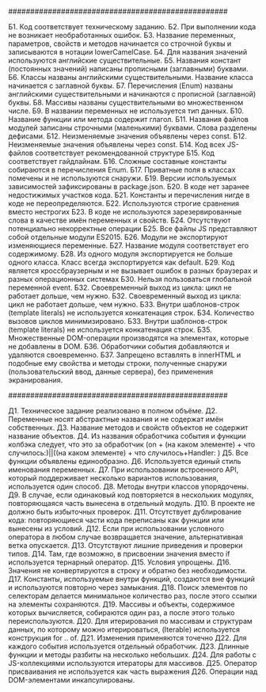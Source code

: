##################################################

Б1. Код соответствует техническому заданию.
Б2. При выполнении кода не возникает
необработанных ошибок.
Б3. Название переменных, параметров, свойств и
методов начинается со строчной буквы и
записываются в нотации lowerCamelCase.
Б4. Для названия значений используются
английские существительные.
Б5. Названия констант (постоянных значений) 
написаны прописными (заглавными) буквами.
Б6. Классы названы английскими
существительными. Название класса начинается с
заглавной буквы.
Б7. Перечисления (Enum) названы английскими
существительными и начинаются с прописной
(заглавной) буквы.
Б8. Массивы названы существительными во
множественном числе.
Б9. В названии переменных не используется тип
данных.
Б10. Название функции или метода содержит
глагол.
Б11. Названия файлов модулей записаны
строчными (маленькими) буквами. Слова разделены
дефисами.
Б12. Неизменяемые значения объявлены
через const.
Б12. Неизменяемые значения объявлены
через const.
Б14. Код всех JS-файлов соответствует
рекомендованной структуре
Б15. Код соответствует гайдлайнам. 
Б16. Сложные составные константы собираются в
перечисления Enum.
Б17. Приватные поля в классах помечены и не
используются снаружи.
Б19. Версии используемых зависимостей
зафиксированы в package.json.
Б20. В коде нет заранее недостижимых участков
кода.
Б21. Константы и перечисления нигде в коде не
переопределяются.
Б22. Используются строгие сравнения вместо
нестрогих
Б23. В коде не используются зарезервированные
слова в качестве имён переменных и свойств.
Б24. Отсутствуют потенциально некорректные
операции
Б25. Все файлы JS представляют собой отдельные
модули ES2015.
Б26. Модули не экспортируют изменяющиеся
переменные.
Б27. Название модуля соответствует его
содержимому.
Б28. Из одного модуля экспортируется не
больше одного класса. Класс всегда экспортируется
как default.
Б29. Код является кроссбраузерным и не вызывает
ошибок в разных браузерах и разных операционных
системах
Б30. Нельзя пользоваться глобальной
переменной event.
Б32. Своевременный выход из цикла: цикл не
работает дольше, чем нужно.
Б32. Своевременный выход из цикла: цикл не
работает дольше, чем нужно.
Б33. Внутри шаблонов-строк (template literals) не
используется конкатенация строк.
Б34. Количество вызовов циклов минимизировано.
Б33. Внутри шаблонов-строк (template literals) не
используется конкатенация строк.
Б35. Множественные DOM-операции производятся
на элементах, которые не добавлены в DOM.
Б36. Обработчики события добавляются и
удаляются своевременно.
Б37. Запрещено вставлять в innerHTML и подобные
ему свойства и методы строки, полученные снаружи
(пользовательский ввод, данные сервера), без
применения экранирования.

##################################################

Д1. Техническое задание реализовано в полном
объёме.
Д2. Переменные носят абстрактные названия и не
содержат имён собственных.
Д3. Название методов и свойств объектов не
содержит название объектов.
Д4. Из названия обработчика события и функции колбэка следует, что это за обработчик (on + (на каком элементе) + что случилось:)||((на каком элементе) + что случилось+Handler: )
Д5. Все функции объявлены единообразно.
Д6. Используется единый стиль именования
переменных.
Д7. При использовании встроенного API, который
поддерживает несколько вариантов использования, 
используется один способ.
Д8. Методы внутри классов упорядочены.
Д9. В случае, если одинаковый код повторяется в
нескольких модулях, повторяющаяся часть
вынесена в отдельный модуль.
Д10. В проекте не должно быть избыточных
проверок.
Д11. Отсутствует дублирование кода: 
повторяющиеся части кода переписаны как функции
или вынесены из условий.
Д12. Если при использовании условного оператора в
любом случае возвращается значение, 
альтернативная ветка опускается.
Д13. Отсутствуют лишние приведения и проверки
типов.
Д14. Там, где возможно, в присвоении значения
вместо if используется тернарный оператор.
Д15. Условия упрощены.
Д16. Значения не конвертируются в строку и
обратно без необходимости.
Д17. Константы, используемые внутри функций, 
создаются вне функций и используются повторно
через замыкания.
Д18. Поиск элементов по селекторам делается
минимальное количество раз, после этого ссылки на
элементы сохраняются.
Д19. Массивы и объекты, содержимое которых
вычисляется, собираются один раз, а после этого
только переиспользуются.
Д20. Для итерирования по массивам и структурам
данных, по которому можно итерироваться, 
(Iterable) используется конструкция for .. of.
Д21. Изменения применяются точечно
Д22. Для каждого события используется отдельный
обработчик.
Д23. Длинные функции и методы разбиты на
несколько небольших.
Д24. Для работы с JS-коллекциями используются
итераторы для массивов.
Д25. Оператор присваивания не используется как
часть выражения
Д26. Операции над DOM-элементами
инкапсулированы.

